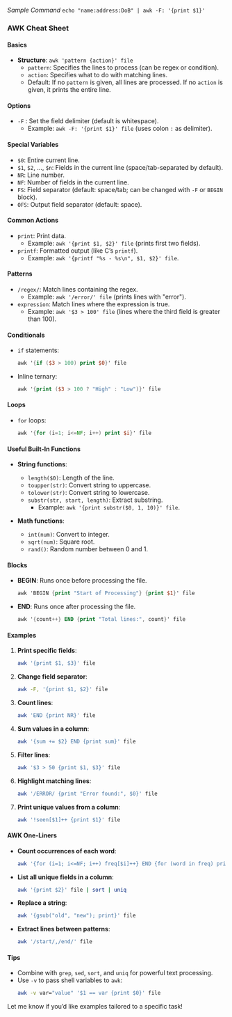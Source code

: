 *Sample Command*
`echo "name:address:DoB" | awk -F: '{print $1}'`
### **AWK Cheat Sheet**

#### **Basics**
- **Structure**: `awk 'pattern {action}' file`
  - `pattern`: Specifies the lines to process (can be regex or condition).
  - `action`: Specifies what to do with matching lines.
  - Default: If no `pattern` is given, all lines are processed. If no `action` is given, it prints the entire line.

#### **Options**
- `-F` : Set the field delimiter (default is whitespace).
  - Example: `awk -F: '{print $1}' file` (uses colon `:` as delimiter).

#### **Special Variables**
- `$0`: Entire current line.
- `$1`, `$2`, ..., `$n`: Fields in the current line (space/tab-separated by default).
- `NR`: Line number.
- `NF`: Number of fields in the current line.
- `FS`: Field separator (default: space/tab; can be changed with `-F` or `BEGIN` block).
- `OFS`: Output field separator (default: space).

#### **Common Actions**
- `print`: Print data.
  - Example: `awk '{print $1, $2}' file` (prints first two fields).
- `printf`: Formatted output (like C’s `printf`).
  - Example: `awk '{printf "%s - %s\n", $1, $2}' file`.

#### **Patterns**
- `/regex/`: Match lines containing the regex.
  - Example: `awk '/error/' file` (prints lines with "error").
- `expression`: Match lines where the expression is true.
  - Example: `awk '$3 > 100' file` (lines where the third field is greater than 100).

#### **Conditionals**
- `if` statements:
  ```awk
  awk '{if ($3 > 100) print $0}' file
  ```
- Inline ternary:
  ```awk
  awk '{print ($3 > 100 ? "High" : "Low")}' file
  ```

#### **Loops**
- `for` loops:
  ```awk
  awk '{for (i=1; i<=NF; i++) print $i}' file
  ```

#### **Useful Built-In Functions**
- **String functions**:
  - `length($0)`: Length of the line.
  - `toupper(str)`: Convert string to uppercase.
  - `tolower(str)`: Convert string to lowercase.
  - `substr(str, start, length)`: Extract substring.
    - Example: `awk '{print substr($0, 1, 10)}' file`.

- **Math functions**:
  - `int(num)`: Convert to integer.
  - `sqrt(num)`: Square root.
  - `rand()`: Random number between 0 and 1.

#### **Blocks**
- **BEGIN**: Runs once before processing the file.
  ```awk
  awk 'BEGIN {print "Start of Processing"} {print $1}' file
  ```
- **END**: Runs once after processing the file.
  ```awk
  awk '{count++} END {print "Total lines:", count}' file
  ```

#### **Examples**
1. **Print specific fields**:
   ```bash
   awk '{print $1, $3}' file
   ```

2. **Change field separator**:
   ```bash
   awk -F, '{print $1, $2}' file
   ```

3. **Count lines**:
   ```bash
   awk 'END {print NR}' file
   ```

4. **Sum values in a column**:
   ```bash
   awk '{sum += $2} END {print sum}' file
   ```

5. **Filter lines**:
   ```bash
   awk '$3 > 50 {print $1, $3}' file
   ```

6. **Highlight matching lines**:
   ```bash
   awk '/ERROR/ {print "Error found:", $0}' file
   ```

7. **Print unique values from a column**:
   ```bash
   awk '!seen[$1]++ {print $1}' file
   ```

#### **AWK One-Liners**
- **Count occurrences of each word**:
  ```bash
  awk '{for (i=1; i<=NF; i++) freq[$i]++} END {for (word in freq) print word, freq[word]}' file
  ```

- **List all unique fields in a column**:
  ```bash
  awk '{print $2}' file | sort | uniq
  ```

- **Replace a string**:
  ```bash
  awk '{gsub("old", "new"); print}' file
  ```

- **Extract lines between patterns**:
  ```bash
  awk '/start/,/end/' file
  ```

#### **Tips**
- Combine with `grep`, `sed`, `sort`, and `uniq` for powerful text processing.
- Use `-v` to pass shell variables to `awk`:
  ```bash
  awk -v var="value" '$1 == var {print $0}' file
  ```

Let me know if you’d like examples tailored to a specific task!